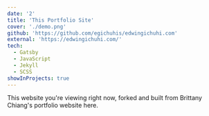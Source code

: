 ```yaml
---
date: '2'
title: 'This Portfolio Site'
cover: './demo.png'
github: 'https://github.com/egichuhis/edwingichuhi.com'
external: 'https://edwingichuhi.com/'
tech:
  - Gatsby
  - JavaScript
  - Jekyll
  - SCSS
showInProjects: true
---
```


This website you're viewing right now, forked and built from Brittany Chiang's portfolio website here.
